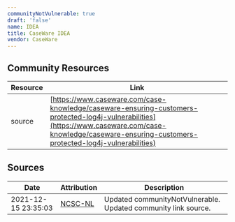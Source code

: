 ```yaml
---
communityNotVulnerable: true
draft: 'false'
name: IDEA
title: CaseWare IDEA
vendor: CaseWare
---
```



## Community Resources
| Resource | Link |
| --- | --- |
| source | [https://www.caseware.com/case-knowledge/caseware-ensuring-customers-protected-log4j-vulnerabilities](https://www.caseware.com/case-knowledge/caseware-ensuring-customers-protected-log4j-vulnerabilities) |


## Sources
| Date | Attribution | Description |
| --- | --- | --- |
| 2021-12-15 23:35:03 | [NCSC-NL](https://github.com/NCSC-NL/log4shell/blob/main/software/README.md) | Updated communityNotVulnerable. Updated community link source.  |
